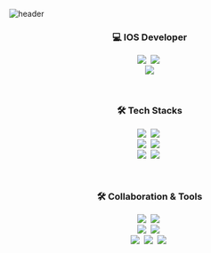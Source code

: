 ![header](https://capsule-render.vercel.app/api?type=slice&color=auto&height=300&section=header&text=bora%20lee&fontSize=90)

<h3 align="center">💻 IOS Developer</h3>
<p align="center">
  <img src="https://img.shields.io/badge/aroxb6@gmail.com-D14836?style=flat-square&logo=gmail&logoColor=white"/></a>&nbsp 
  <img src="https://img.shields.io/badge/arob6@naver.com-03C75A?style=flat-square&logo=naver&logoColor=white"/></a>&nbsp 
  <br>
  <img src="https://img.shields.io/badge/My tech blog-A9BCF5?style=flat-square&logo=GitHub Sponsors&logoColor=white&link=https://aroob6.tistory.com/"/></a>
</p>
<br>
<h3 align="center">🛠 Tech Stacks</h3>
<p align="center">
  <img src="https://img.shields.io/badge/iOS-000000?style=for-the-badge&logo=ios&logoColor=white"/></a>&nbsp 
  <img src="https://img.shields.io/badge/swift-F54A2A?style=for-the-badge&logo=swift&logoColor=white"/></a>&nbsp 
  <br>
  <img src="https://img.shields.io/badge/Android%20Studio-3DDC84.svg?style=for-the-badge&logo=android-studio&logoColor=white"/></a>&nbsp 
  <img src="https://img.shields.io/badge/Android-3DDC84?style=for-the-badge&logo=android&logoColor=white"/></a>&nbsp 
  <br>
  <img src="https://img.shields.io/badge/java-%23ED8B00.svg?style=for-the-badge&logo=java&logoColor=white"/></a>&nbsp 
  <img src="https://img.shields.io/badge/python-3670A0?style=for-the-badge&logo=python&logoColor=ffdd54"/></a>&nbsp 
</p>
<br>
<h3 align="center">🛠 Collaboration & Tools</h3>
<p align="center">
  <img src="https://img.shields.io/badge/Slack-4A154B?style=for-the-badge&logo=slack&logoColor=white"/></a>&nbsp 
  <img src="https://img.shields.io/badge/Sourcetree-0052CC?style=for-the-badge&logo=Sourcetree&logoColor=white"/></a>&nbsp 
  <br>
  <img src="https://img.shields.io/badge/Zeplin-F3C055.svg?style=for-the-badge&logo=Zeplin&logoColor=white"/></a>&nbsp 
  <img src="https://img.shields.io/badge/Figma-F24E1E.svg?style=for-the-badge&logo=Figma&logoColor=white"/></a>&nbsp 
  <br>
  <img src="https://img.shields.io/badge/git-%23F05033.svg?style=for-the-badge&logo=git&logoColor=white"/></a>&nbsp 
  <img src="https://img.shields.io/badge/github-%23121011.svg?style=for-the-badge&logo=github&logoColor=white"/></a>&nbsp 
  <img src="https://img.shields.io/badge/gitlab-%23181717.svg?style=for-the-badge&logo=gitlab&logoColor=white"/></a>&nbsp 
</p>

<!-- 
<h3 align="center">🪄 Blog 🪄</h3>
<div align="center" style="text-align:center">
  [![Velog's GitHub stats](https://velog-readme-stats.vercel.app/api?name=woo0_hooo&tag=기술면접대비)](https://velog.io/@woo0_hooo)
  [![Velog's GitHub stats](https://velog-readme-stats.vercel.app/api?name=woo0_hooo)](https://velog.io/@woo0_hooo)
</div>
-->
